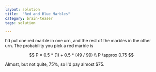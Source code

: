 ```yaml
---
layout: solution
title:  "Red and Blue Marbles"
category: brain-teaser
tags: solution

---
```


I'd put one red marble in one urn, and the rest of the marbles in the other urn.  The probability you pick a red marble is

$$
P = 0.5 * (1) + 0.5 * (49 / 99) \\
P \approx 0.75
$$

Almost, but not quite, 75%, so I'd pay almost $75.
